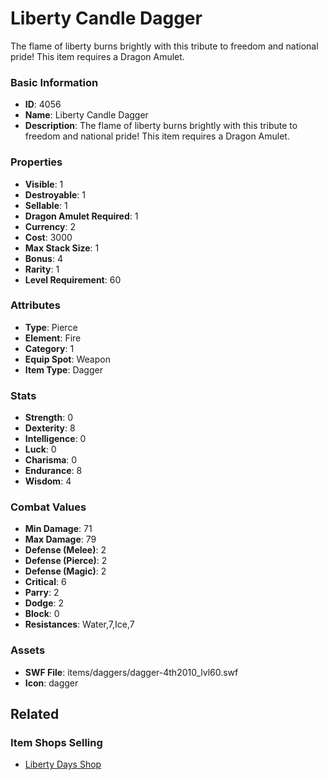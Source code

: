 # Liberty Candle Dagger

The flame of liberty burns brightly with this tribute to freedom and national pride! This item requires a Dragon Amulet.

### Basic Information

- **ID**: 4056
- **Name**: Liberty Candle Dagger
- **Description**: The flame of liberty burns brightly with this tribute to freedom and national pride! This item requires a Dragon Amulet.

### Properties

- **Visible**: 1
- **Destroyable**: 1
- **Sellable**: 1
- **Dragon Amulet Required**: 1
- **Currency**: 2
- **Cost**: 3000
- **Max Stack Size**: 1
- **Bonus**: 4
- **Rarity**: 1
- **Level Requirement**: 60

### Attributes

- **Type**: Pierce
- **Element**: Fire
- **Category**: 1
- **Equip Spot**: Weapon
- **Item Type**: Dagger

### Stats

- **Strength**: 0
- **Dexterity**: 8
- **Intelligence**: 0
- **Luck**: 0
- **Charisma**: 0
- **Endurance**: 8
- **Wisdom**: 4

### Combat Values

- **Min Damage**: 71
- **Max Damage**: 79
- **Defense (Melee)**: 2
- **Defense (Pierce)**: 2
- **Defense (Magic)**: 2
- **Critical**: 6
- **Parry**: 2
- **Dodge**: 2
- **Block**: 0
- **Resistances**: Water,7,Ice,7

### Assets

- **SWF File**: items/daggers/dagger-4th2010_lvl60.swf
- **Icon**: dagger

## Related

### Item Shops Selling

- [Liberty Days Shop](../item-shops/149-liberty-days-shop.md)


